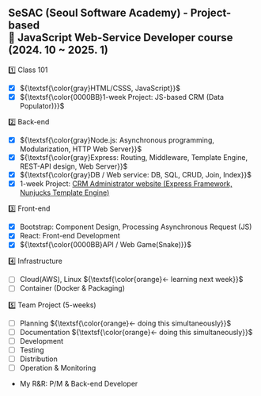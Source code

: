 ## SeSAC (Seoul Software Academy) - Project-based<br/>🎲 JavaScript Web-Service Developer course (2024. 10 ~ 2025. 1)

1️⃣ Class 101  
- [x] ${\textsf{\color{gray}HTML/CSSS, JavaScript}}$  
- [x] ${\textsf{\color{0000BB}1-week Project: JS-based CRM (Data Populator)}}$  

2️⃣ Back-end  
- [x] ${\textsf{\color{gray}Node.js: Asynchronous programming, Modularization, HTTP Web Server}}$  
- [x] ${\textsf{\color{gray}Express: Routing, Middleware, Template Engine, REST-API design, Web Server}}$  
- [x] ${\textsf{\color{gray}DB / Web service: DB, SQL, CRUD, Join, Index}}$  
- [x] 1-week Project: [CRM Administrator website (Express Framework, Nunjucks Template Engine)](https://github.com/Better2day/sesac_js2/tree/main/6.crm/8.project#crm-project)
  
3️⃣ Front-end  
- [x] Bootstrap: Component Design, Processing Asynchronous Request (JS)  
- [x] React: Front-end Development  
- [x] ${\textsf{\color{0000BB}API / Web Game(Snake)}}$  
  
4️⃣ Infrastructure
- [ ] Cloud(AWS), Linux ${\textsf{\color{orange}← learning next week}}$  
- [ ] Container (Docker & Packaging)
  
5️⃣ Team Project (5-weeks)  
- [ ] Planning  ${\textsf{\color{orange}← doing this simultaneously}}$
- [ ] Documentation  ${\textsf{\color{orange}← doing this simultaneously}}$
- [ ] Development
- [ ] Testing
- [ ] Distribution
- [ ] Operation & Monitoring  
- My R&R: P/M & Back-end Developer
